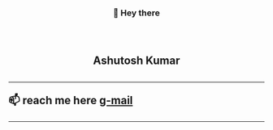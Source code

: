 <!--- 👀 I’m interested in ...
- 🌱 I’m currently learning ...
- 💞️ I’m looking to collaborate on ...
--->
<!---
ashukumarverma/ashukumarverma is a ✨ special ✨ repository because its `README.md` (this file) appears on your GitHub profile.
You can click the Preview link to take a look at your changes.
--->
<h3 align="center">👋 Hey there <h3><br>
<h2 align="center"> Ashutosh Kumar<h2><hr>
📫 reach me here
<a href="ashukumar3436@gmail.com">g-mail</a>
 <hr>
<!--  -> look at my works
  <a href="https://github.com/ashukumarverma/pages/blob/main/tea/intcss_tea.html">Cup of Tea</a>
 -->

